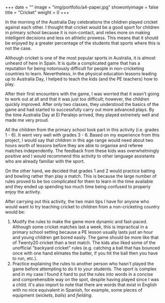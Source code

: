 +++
date = ""
image = "img/portfolio/a4-paper.jpg"
showonlyimage = false
title = "Cricket"
weight = 0
+++

In the morning of the Australia Day celebrations the children played cricket against each other. I thought that cricket would be a good sport for children in primary school because it is non-contact, and relies more on making intelligent decisions and less on athletic prowess. This means that it should be enjoyed by a greater percentage of the students that sports where this is not the case.

Although cricket is one of the most popular sports in Australia, it is almost unheard of here in Spain. It is quite a complicated game that has a reputation for being notoriously difficult for people in non-cricketing countries to learn. Nevertheless, in the physical education lessons leading up to Australia Day, I helped to teach the kids (and the PE teachers) how to play. 

After their first encounters with the game, I was worried that it wasn't going to work out at all and that it was just too difficult; however, the children quickly improved. After only two classes, they understood the basics of the game and had started to successfully carry out more advanced plays. By the time Australia Day at El Peralejo arrived, they played extremely well and made me very proud.

All the children from the primary school took part in this activity (i.e. grades 1 - 6). It went very well with grades 3 - 6. Based on my experience from this project, I would say that children in this age range would need about two hours worth of lessons before they are able to organise and referee matches independently. The feedback from these kids was overwhelmingly positive and I would recommend this activity to other language assistants who are already familiar with the sport.

On the other hand, we decided that grades 1 and 2 would practice batting and bowling rather than play a match. This is because the large number of rules proved to be too complicated for them to learn in the time available and they ended up spending too much time being confused to properly enjoy the activity.

After carrying out this activity, the two main tips I have for anyone who would want to try teaching cricket to children from a non-cricketing country would be:

1. Modify the rules to make the game more dynamic and fast-paced. Although some cricket matches last a week, this is impractical in a primary school setting because a PE lesson usually lasts just an hour and young children get bored easily. The game should be more like that of Twenty20 cricket than a test match. The kids also liked some of the unofficial "backyard cricket" rules (e.g. catching a ball that has bounced once with one hand elimates the batter, if you hit the ball then you have to run, etc.).
2. Practice explaining the rules to another person who hasn't played the game before attempting to do it to your students. The sport is complex and in my case I found it hard to put the rules into words in a concise and comprehensible way on the spot, despite having played since I was a child. It's also import to note that there are words that exist in English with no nice equivalent in Spanish, for example, some pieces of equipment (*wickets*, *bails*) and *fielding*.